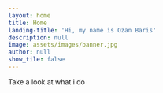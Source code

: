 ```yaml
---
layout: home
title: Home
landing-title: 'Hi, my name is Ozan Baris'
description: null
image: assets/images/banner.jpg
author: null
show_tile: false
---
```


Take a look at what i do
